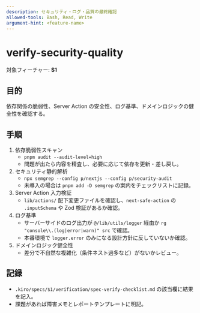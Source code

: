```yaml
---
description: セキュリティ・ログ・品質の最終確認
allowed-tools: Bash, Read, Write
argument-hint: <feature-name>
---
```


# verify-security-quality

対象フィーチャー: **$1**

## 目的
依存関係の脆弱性、Server Action の安全性、ログ基準、ドメインロジックの健全性を確認する。

## 手順
1. 依存脆弱性スキャン
   - `pnpm audit --audit-level=high`
   - 問題が出たら内容を精査し、必要に応じて依存を更新・差し戻し。
2. セキュリティ静的解析
   - `npx semgrep --config p/nextjs --config p/security-audit`
   - 未導入の場合は `pnpm add -D semgrep` の案内をチェックリストに記録。
3. Server Action 入力検証
   - `lib/actions/` 配下変更ファイルを確認し、`next-safe-action` の `.inputSchema` や Zod 検証があるか確認。
4. ログ基準
   - サーバーサイドのログ出力が `@/lib/utils/logger` 経由か `rg "console\\.(log|error|warn)" src` で確認。
   - 本番環境で `logger.error` のみになる設計方針に反していないか確認。
5. ドメインロジック健全性
   - 差分で不自然な複雑化（条件ネスト過多など）がないかレビュー。

## 記録
- `.kiro/specs/$1/verification/spec-verify-checklist.md` の該当欄に結果を記入。
- 課題があれば障害メモとレポートテンプレートに明記。
